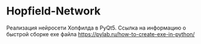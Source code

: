 # Hopfield-Network
Реализация нейросети Хопфилда в PyQt5.
Ссылка на информацию о быстрой сборке exe файла
https://pylab.ru/how-to-create-exe-in-python/
